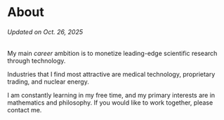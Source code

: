 # About

###### Updated on Oct. 26, 2025

My main _career_ ambition is to monetize leading-edge scientific research through technology.


Industries that I find most attractive are medical technology, proprietary trading, and nuclear energy.


I am constantly learning in my free time, and my primary interests are in mathematics and philosophy.
If you would like to work together, please contact me.
